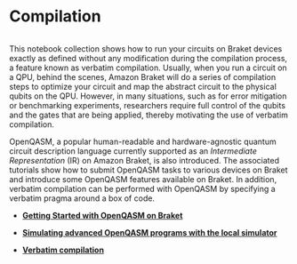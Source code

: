 # Compilation

```{toctree}

```

This notebook collection shows how to run your circuits on Braket devices exactly as defined without any modification during the compilation process, a feature known as verbatim compilation. Usually, when you run a circuit on a QPU, behind the scenes, Amazon Braket will do a series of compilation steps to optimize your circuit and map the abstract circuit to the physical qubits on the QPU. However, in many situations, such as for error mitigation or benchmarking experiments, researchers require full control of the qubits and the gates that are being applied, thereby motivating the use of verbatim compilation.
    
OpenQASM, a popular human-readable and hardware-agnostic quantum circuit description language currently supported as an *Intermediate Representation* (IR) on Amazon Braket, is also introduced. The associated tutorials show how to submit OpenQASM tasks to various devices on Braket and introduce some OpenQASM features available on Braket. In addition, verbatim compilation can be performed with OpenQASM by specifying a verbatim pragma around a box of code.

  * [**Getting Started with OpenQASM on Braket**](https://mybinder.org/v2/gh/amazon-braket/amazon-braket-sdk-python.git/feature/read-the-docs?labpath=modules/Continue_Exploring/quantum_hardware/compilation/Getting_Started_with_OpenQASM_on_Braket.ipynb) 

  * [**Simulating advanced OpenQASM programs with the local simulator**](https://mybinder.org/v2/gh/amazon-braket/amazon-braket-sdk-python.git/feature/read-the-docs?labpath=modules/Continue_Exploring/quantum_hardware/compilation/Simulating_Advanced_OpenQASM_Programs_with_the_Local_Simulator.ipynb)

  * [**Verbatim compilation**](https://mybinder.org/v2/gh/amazon-braket/amazon-braket-sdk-python.git/feature/read-the-docs?labpath=modules/Continue_Exploring/quantum_hardware/compilation/Verbatim_Compilation.ipynb)
